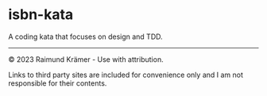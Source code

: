 # isbn-kata
A coding kata that focuses on design and TDD.

___

© 2023 Raimund Krämer - Use with attribution.

Links to third party sites are included for convenience only and I am not responsible for their contents.
